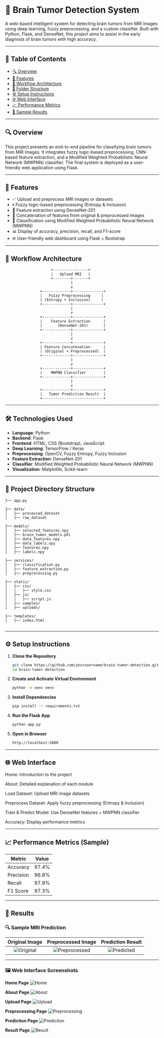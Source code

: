 # 🧠 Brain Tumor Detection System

A web-based intelligent system for detecting brain tumors from MRI images using deep learning, fuzzy preprocessing, and a custom classifier. Built with Python, Flask, and DenseNet, this project aims to assist in the early diagnosis of brain tumors with high accuracy.

---

## 📌 Table of Contents

- [🔍 Overview](#overview)
- [🚀 Features](#features)
- [🧠 Workflow Architecture](#workflow-architecture)
- [📂 Folder Structure](#folder-structure)
- [⚙️ Setup Instructions](#setup-instructions)
- [🌐 Web Interface](#web-interface)
- [📈 Performance Metrics](#performance-metrics)
- [📸 Sample Results](#sample-results)

---

## 🔍 Overview

This project presents an end-to-end pipeline for classifying brain tumors from MRI images. It integrates fuzzy logic-based preprocessing, CNN-based feature extraction, and a Modified Weighted Probabilistic Neural Network (MWPNN) classifier. The final system is deployed as a user-friendly web application using Flask.

---

## 🚀 Features

- ✅ Upload and preprocess MRI images or datasets
- 🌀 Fuzzy logic-based preprocessing (Entropy & Inclusion)
- 🧠 Feature extraction using DenseNet-201
- 🔗 Concatenation of features from original & preprocessed images
- 🤖 Classification using Modified Weighted Probabilistic Neural Network (MWPNN)
- 📊 Display of accuracy, precision, recall, and F1-score
- 🌐 User-friendly web dashboard using Flask + Bootstrap

---

## 🧠 Workflow Architecture

                         +----------------+
                         |   Upload MRI   |
                         +--------+-------+
                                  |
                                  v
                    +-------------+--------------+
                    |   Fuzzy Preprocessing     |
                    | (Entropy + Inclusion)     |
                    +-------------+--------------+
                                  |
                                  v
                    +-------------+--------------+
                    |    Feature Extraction      |
                    |       (DenseNet-201)       |
                    +-------------+--------------+
                                  |
                                  v
                    +-------------+--------------+
                    | Feature Concatenation      |
                    | (Original + Preprocessed)  |
                    +-------------+--------------+
                                  |
                                  v
                    +-------------+--------------+
                    |    MWPNN Classifier        |
                    +-------------+--------------+
                                  |
                                  v
                    +-------------+--------------+
                    |   Tumor Prediction Result  |
                    +----------------------------+


---

## 🛠️ Technologies Used

- **Language**: Python
- **Backend**: Flask
- **Frontend**: HTML, CSS (Bootstrap), JavaScript
- **Deep Learning**: TensorFlow / Keras
- **Preprocessing**: OpenCV, Fuzzy Entropy, Fuzzy Inclusion
- **Feature Extraction**: DenseNet-201
- **Classifier**: Modified Weighted Probabilistic Neural Network (MWPNN)
- **Visualization**: Matplotlib, Scikit-learn

---

## 📁 Project Directory Structure

```text
├── app.py

├── data/
│   ├── processed_dataset    
│   ├── raw_dataset

├── models/
│   ├── selected_features.npy  
│   ├── brain_tumor_models.pkl
│   ├── data_features.npy
│   ├── data_labels.npy
│   ├── features.npy
│   ├── labels.npy

├── services/
│   ├── classification.py  
│   ├── feature_extraction.py
│   ├── preprocessing.py                   
                    
├── static/
│   ├── css/
│   │   ├── style.css
│   ├── js/
│   │   ├── script.js
│   ├── samples/
│   ├── uploads/
         
├── templates/
│   ├── index.html                             
      
``` 

---

## ⚙️ Setup Instructions

1. **Clone the Repository**
   ```bash
   git clone https://github.com/yourusername/brain-tumor-detection.git
   cd brain-tumor-detection
   
2.  **Create and Activate Virtual Environment**
    ```bash
    python -m venv venv

3.  **Install Dependencies**
     ```bash
     pip install -r requirements.txt

4.  **Run the Flask App**
    ```bash
    python app.py

5.  **Open in Browser**
    ```bash
    http://localhost:5000

---
    
## 🌐 Web Interface

Home: Introduction to the project

About: Detailed explanation of each module

Load Dataset: Upload MRI image datasets

Preprocess Dataset: Apply fuzzy preprocessing (Entropy & Inclusion)

Train & Predict Model: Use DenseNet features + MWPNN classifier

Accuracy: Display performance metrics

---

## 📈 Performance Metrics (Sample)

| Metric    | Value |
| --------- | ----- |
| Accuracy  | 97.4% |
| Precision | 96.8% |
| Recall    | 97.9% |
| F1 Score  | 97.3% |

---

## 📸 Results

### 🔍 Sample MRI Prediction

Original Image              | Preprocessed Image          | Prediction Result
:-------------------------:|:---------------------------:|:--------------------------:
![Original](results/original1.png) | ![Preprocessed](results/preprocessed1.png) | ![Predicted](results/prediction1.png)

---

### 🖼️ Web Interface Screenshots

**Home Page**
![Home](results/home.png)

**About Page**
![About](results/about.png)

**Upload Page**
![Upload](results/upload.png)

**Preprocessing Page**
![Preprocessing](results/preprocess.png)

**Prediction Page**
![Prediction](results/prediction.png)

**Result Page**
![Result](results/result.png)







